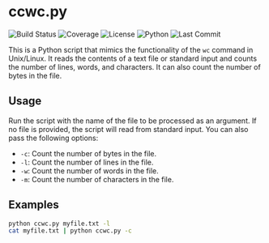 # ccwc.py

![Build Status](https://img.shields.io/travis/reuben-haug/wc_clone/main)
![Coverage](https://img.shields.io/codecov/c/github/reuben-haug/wc_clone)
![License](https://img.shields.io/github/license/reuben-haug/wc_clone)
![Python](https://img.shields.io/badge/python-v3.6+-blue.svg)
![Last Commit](https://img.shields.io/github/last-commit/reuben-haug/wc_clone)


This is a Python script that mimics the functionality of the `wc` command in Unix/Linux. It reads the contents of a text file or standard input and counts the number of lines, words, and characters. It can also count the number of bytes in the file.

## Usage

Run the script with the name of the file to be processed as an argument. If no file is provided, the script will read from standard input. You can also pass the following options:

- `-c`: Count the number of bytes in the file.
- `-l`: Count the number of lines in the file.
- `-w`: Count the number of words in the file.
- `-m`: Count the number of characters in the file.

## Examples

```bash
python ccwc.py myfile.txt -l
cat myfile.txt | python ccwc.py -c